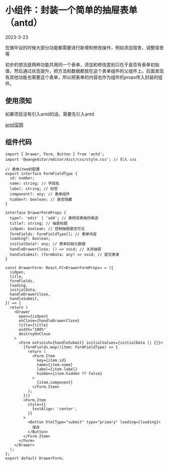 # 小组件：封装一个简单的抽屉表单（antd）

2023-3-23

在做毕设的时候大部分功能都需要进行新增和修改操作，例如添加宿舍、调整宿舍等

初步的想法是两种功能共用同一个表单，添加和修改差别只在于是否有表单初始值，然后通过状态提升，把方法和数据都放在这个表单组件的父组件上。后面发现有其他功能也需要这个表单，所以把表单的内容也作为组件的props传入封装的组件。

## 使用须知

如果项目没有引入antd的话，需要先引入antd

[antd官网](https://ant.design/index-cn)

## 组件代码

```TSX
import { Drawer, Form, Button } from 'antd';
import '@wangeditor/editor/dist/css/style.css'; // 引入 css

// 表单item的配置
export interface FormFieldType {
  id: number;
  name: string; // 字段名
  label: string; // 标签
  component?: any; // 表单组件
  hidden?: boolean; // 是否隐藏
}

interface DrawerFormProps {
  type?: 'edit' | 'add'; // 表明该表格的用途
  title?: string; // 抽屉标题
  isOpen: boolean; // 控制抽屉是否可见
  formFields: FormFieldType[]; // 表单内容
  loading?: boolean;
  initialData?: any; // 表单初始化数据
  handleDrawerClose: () => void; // 关闭抽屉
  handleSubmit: (formData: any) => void; // 提交表单
}

const DrawerForm: React.FC<DrawerFormProps> = ({
  isOpen,
  title,
  formFields,
  loading,
  initialData,
  handleDrawerClose,
  handleSubmit,
}) => {
  return (
    <Drawer
      open={isOpen}
      onClose={handleDrawerClose}
      title={title}
      width="100%"
      destroyOnClose
    >
      <Form onFinish={handleSubmit} initialValues={initialData || {}}>
        {formFields.map((item: FormFieldType) => {
          return (
            <Form.Item
              key={item.id}
              name={item.name}
              label={item.label}
              hidden={item.hidden ?? false}
            >
              {item.component}
            </Form.Item>
          );
        })}
        <Form.Item
          style={{
            textAlign: 'center',
          }}
        >
          <Button htmlType="submit" type="primary" loading={loading}>
            保存
          </Button>
        </Form.Item>
      </Form>
    </Drawer>
  );
};
export default DrawerForm;

```
